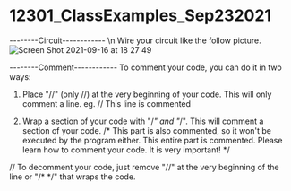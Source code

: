 # 12301_ClassExamples_Sep232021

--------Circuit------------ \n
Wire your circuit like the follow picture.
![Screen Shot 2021-09-16 at 18 27 49](https://user-images.githubusercontent.com/72721482/133693736-cf59a626-5d1f-46a5-bc43-0c257dccde8c.png)



--------Comment------------
To comment your code, you can do it in two ways:
1. Place "//" (only //) at the very beginning of your code. This will only comment a line.
eg. // This line is commented

2. Wrap a section of your code with "/*" and "*/". This will comment a section of your code.
/*
  This part is also commented, so it won't be executed by the program either.
  This entire part is commented.
  Please learn how to comment your code.
  It is very important!
*/

// To decomment your code, just remove "//" at the very beginning of the line or "/* */" that wraps the code.
